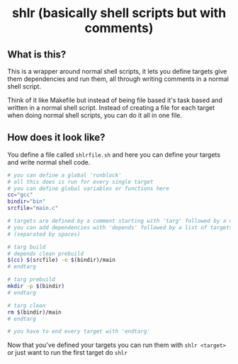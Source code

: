 <div align="center">

# shlr (basically shell scripts but with comments)

</div>

## What is this?

This is a wrapper around normal shell scripts, it lets you define targets 
give them dependencies and run them, all through writing comments in a normal
shell script.

Think of it like Makefile but instead of being file based it's task based and 
written in a normal shell script. Instead of creating a file for each target 
when doing normal shell scripts, you can do it all in one file.

## How does it look like?
You define a file called `shlrfile.sh` and here you can define your targets
and write normal shell code.
```bash
# you can define a global 'runblock'
# all this does is run for every single target
# you can define global variables or functions here
cc="gcc"
bindir="bin"
srcfile="main.c"

# targets are defined by a comment starting with 'targ' followed by a name
# you can add dependencies with 'depends' followed by a list of targets 
# (separated by spaces)

# targ build
# depends clean prebuild
$(cc) $(srcfile) -o $(bindir)/main
# endtarg

# targ prebuild
mkdir -p $(bindir)
# endtarg

# targ clean
rm $(bindir)/main
# endtarg

# you have to end every target with 'endtarg'

```
Now that you've defined your targets you can run them with `shlr <target>`
or just want to run the first target do `shlr`
